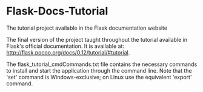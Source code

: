 # Flask-Docs-Tutorial
The tutorial project available in the Flask documentation website

The final version of the project taught throughout the tutorial available in Flask's official documentation.
It is available at: http://flask.pocoo.org/docs/0.12/tutorial/#tutorial.

The flask_tutorial_cmdCommands.txt file contains the necessary commands to install and start the application through the command line. Note that the 'set' command is Windows-exclusive; on Linux use the equivalent 'export' command.
